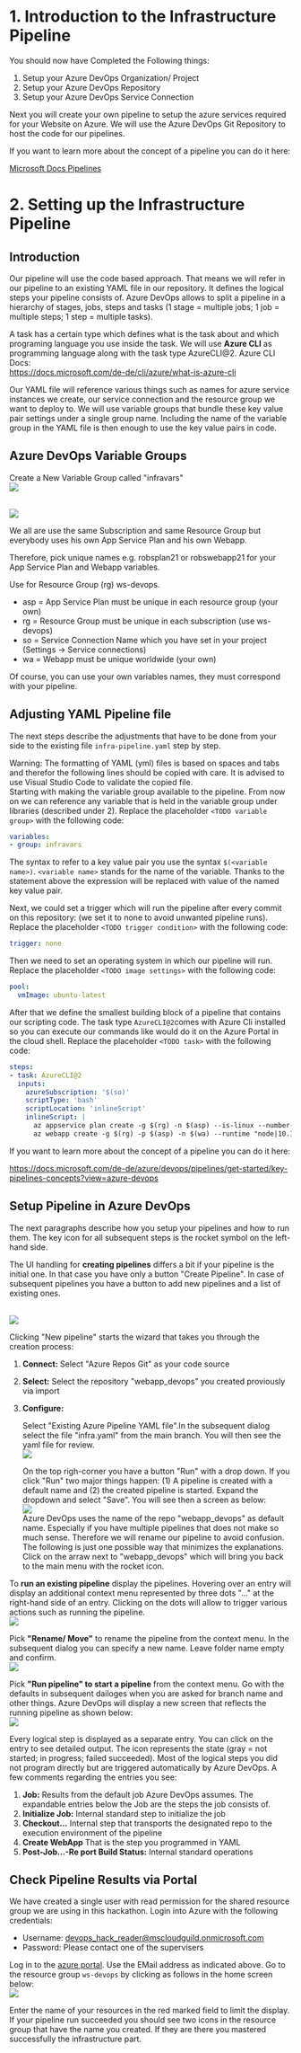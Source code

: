 # 1. Introduction to the Infrastructure Pipeline

You should now have Completed the Following things:
1. Setup your Azure DevOps Organization/ Project
2. Setup your Azure DevOps Repository
3. Setup your Azure DevOps Service Connection

Next you will create your own pipeline to setup the azure services required for your Website on Azure. We will use the Azure DevOps Git Repository to host the code for our pipelines.

If you want to learn more about the concept of a pipeline you can do it here:

[Microsoft Docs Pipelines](https://docs.microsoft.com/en-us/azure/devops/pipelines/get-started/what-is-azure-pipelines?view=azure-devops)

# 2. Setting up the Infrastructure Pipeline

## Introduction

Our pipeline will use the code based approach. That means we will refer in our pipeline to an existing YAML file in our repository. It defines the logical steps your pipeline consists of. Azure DevOps allows to split a pipeline in a hierarchy of stages, jobs, steps and tasks (1 stage = multiple jobs; 1 job = multiple steps; 1 step = multiple tasks).

A task has a certain type which defines what is the task about and which programing language you use inside the task. We will use **Azure CLI** as programming language along with the task type AzureCLI@2. Azure CLI Docs: 
<br> https://docs.microsoft.com/de-de/cli/azure/what-is-azure-cli

Our YAML file will reference various things such as names for azure service instances we create, our service connection and the resource group we want to deploy to. We will use variable groups that bundle these key value pair settings under a single group name. Including the name of the variable group in the YAML file is then enough to use the key value pairs in code.

## Azure DevOps Variable Groups

Create a New Variable Group called "infravars"
<br><img src="./images/pl_vargrp_create_1.png" /><br>


<br><img src="./images/pl_vargrp_create_2.png" /><br>

We all are use the same Subscription and same Resource Group but
everybody uses his own App Service Plan and his own Webapp.

Therefore, pick unique names e.g. robsplan21 or robswebapp21 for your App Service Plan 
and Webapp variables.

Use for Resource Group (rg) ws-devops.

* asp = App Service Plan must be unique in each resource group (your own)
* rg   = Resource Group must be unique in each subscription (use ws-devops)
* so   = Service Connection Name which you have set in your project (Settings -> Service connections)
* wa  = Webapp must be unique worldwide (your own)

Of course, you can use your own variables names, they must correspond with your pipeline.

## Adjusting YAML Pipeline file

The next steps describe the adjustments that have to be done from your side to the existing file `infra-pipeline.yaml` step by step.

Warning: The formatting of YAML (yml) files is based on spaces and tabs and therefor the following lines should be copied with care.
It is advised to use Visual Studio Code to validate the copied file.  
Starting with making the variable group available to the pipeline. From now on we can reference any variable that is held in the variable group under libraries (described under 2). Replace the placeholder `<TODO variable group>` with the following code:
```YAML
variables:
- group: infravars
```
The syntax to refer to a key value pair you use the syntax `$(<variable name>)`. `<variable name>` stands for the name of the variable. Thanks to the statement above the expression will be replaced with value of the named key value pair.

Next, we could set a trigger which will run the pipeline after every commit on this repository:
(we set it to none to avoid unwanted pipeline runs). Replace the placeholder `<TODO trigger condition>` with the following code:
```YAML
trigger: none
```

Then we need to set an operating system in which our pipeline will run. Replace the placeholder `<TODO image settings>` with the following code:
```YAML
pool:
  vmImage: ubuntu-latest
```

After that we define the smallest building block of a pipeline that contains our scripting code. The task type `AzureCLI@2`comes with Azure Cli installed so you can execute our commands like would do it on the Azure Portal in the cloud shell. Replace the placeholder `<TODO task>` with the following code:
```YAML
steps:
- task: AzureCLI@2
  inputs:
    azureSubscription: '$(so)'
    scriptType: 'bash'
    scriptLocation: 'inlineScript'
    inlineScript: |
      az appservice plan create -g $(rg) -n $(asp) --is-linux --number-of-workers 1 --sku B1
      az webapp create -g $(rg) -p $(asp) -n $(wa) --runtime "node|10.14"
```

If you want to learn more about the concept of a pipeline you can do it here:

https://docs.microsoft.com/de-de/azure/devops/pipelines/get-started/key-pipelines-concepts?view=azure-devops

## Setup Pipeline in Azure DevOps

The next paragraphs describe how you setup your pipelines and how to run them. The key icon for all subsequent steps is the rocket symbol on the left-hand side.

The UI handling for **creating pipelines** differs a bit if your pipeline is the initial one. In that case you have only a button "Create Pipeline". In case of subsequent pipelines you have a button to add new pipelines and a list of existing ones.

<br><img src="./images/pl_overview.png" /><br>

Clicking "New pipeline" starts the wizard that takes you through the creation process:
1. **Connect:** Select "Azure Repos Git" as your code source
2. **Select:** Select the repository "webapp_devops" you created proviously via import
3. **Configure:** 
  
    Select "Existing Azure Pipeline YAML file".In the subsequent dialog select the file "infra.yaml" from the main branch.  You will then see the yaml file for review.<br><img src="./images/pl_create_review.png" /><br>

    On the top righ-corner you have a button "Run" with a drop down. If you click "Run" two major things happen: (1) A pipeline is created with a default name and (2) the created pipeline is started. Expand the dropdown and select "Save". You will see then a screen as below:
    <br><img src="./images/pl_create_conf_save.png" /><br>
    Azure DevOps uses the name of the repo "webapp_devops" as default name. Especially if you have multiple pipelines that does not make so much sense. Therefore we will rename our pipeline to avoid confusion. The following is just one possible way that minimizes the explanations. Click on the arraw next to "webapp_devops" which will bring you back to the main menu with the rocket icon.
    
To **run an existing pipeline** display the pipelines. Hovering over an entry will display an additional context menu represented by three dots "..." at the right-hand side of an entry. Clicking on the dots will allow to trigger various actions such as running the pipeline.
<br><img src="./images/pl_overview_ctx_menu.png" /><br>

Pick **"Rename/ Move"** to rename the pipeline from the context menu. In the subsequent dialog you can specify a new name. Leave folder name empty and confirm.
<br><img src="./images/pl_rename_move.png" /><br>

Pick **"Run pipeline" to start a pipeline** from the context menu. Go with the defaults in subsequent dailoges when you are asked for branch name and other things. Azure DevOps will display a new screen that reflects the running pipeline as shown below:
<br><img src="./images/pl_run_steps.png" /><br>

Every logical step is displayed as a separate entry. You can click on the entry to see detailed output. The icon represents the state (gray = not started; in progress; failed succeeded). Most of the logical steps you did not program directly but are triggered automatically by Azure DevOps. A few comments regarding the entries you see:
1. **Job:** Results from the default job Azure DevOps assumes. The expandable entries below the Job are the steps the job consists of.
2. **Initialize Job:** Internal standard step to initialize the job
3. **Checkout...** Internal step that transports the designated repo to the execution environment of the pipeline
4. **Create WebApp** That is the step you programmed in YAML
5. **Post-Job...-Re port Build Status:** Internal standard operations

## Check Pipeline Results via Portal

We have created a single user with read permission for the shared resource group we are using in this hackathon. Login into Azure with the following credentials:
- Username: devops_hack_reader@mscloudguild.onmicrosoft.com
- Password: Please contact one of the supervisers

Log in to the [azure portal](https://portal.azure.com). Use the EMail address as indicated above. Go to the resource group `ws-devops` by clicking as follows in the home screen below:
<br><img src="./images/az_resgrp.png" /><br>

Enter the name of your resources in the red marked field to limit the display. If your pipeline run succeeded you should see two icons in the resource group that have the name you created. If they are there you mastered successfully the infrastructure part.
